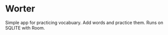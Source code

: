 # Worter
Simple app for practicing vocabuary. Add words and practice them. Runs on SQLITE with Room.
